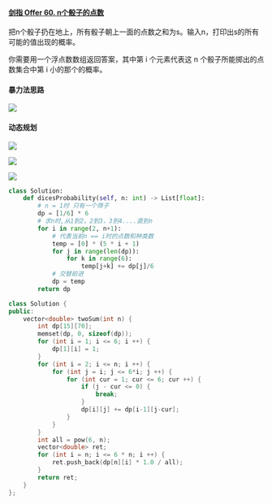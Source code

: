 

#### [剑指 Offer 60. n个骰子的点数](https://leetcode-cn.com/problems/nge-tou-zi-de-dian-shu-lcof/)

把n个骰子扔在地上，所有骰子朝上一面的点数之和为s。输入n，打印出s的所有可能的值出现的概率。

 你需要用一个浮点数数组返回答案，其中第 i 个元素代表这 n 个骰子所能掷出的点数集合中第 i 小的那个的概率。

#### 暴力法思路

![](https://blog-1258986886.cos.ap-beijing.myqcloud.com/yearing1017/j32.jpg)

#### 动态规划

![](https://blog-1258986886.cos.ap-beijing.myqcloud.com/yearing1017/j33.jpg)

![](https://blog-1258986886.cos.ap-beijing.myqcloud.com/yearing1017/j34.jpg)

![](https://blog-1258986886.cos.ap-beijing.myqcloud.com/yearing1017/j36.jpg)

```python
class Solution:
    def dicesProbability(self, n: int) -> List[float]:
        # n = 1时 只有一个筛子
        dp = [1/6] * 6
        # 求n时,从1到2，2到3，3到4....直到n 
        for i in range(2, n+1):
            # 代表当前n == i时的点数和种类数
            temp = [0] * (5 * i + 1)
            for j in range(len(dp)):
                for k in range(6):
                    temp[j+k] += dp[j]/6
            # 交替前进
            dp = temp
        return dp
```

```c++
class Solution {
public:
    vector<double> twoSum(int n) {
        int dp[15][70];
        memset(dp, 0, sizeof(dp));
        for (int i = 1; i <= 6; i ++) {
            dp[1][i] = 1;
        }
        for (int i = 2; i <= n; i ++) {
            for (int j = i; j <= 6*i; j ++) {
                for (int cur = 1; cur <= 6; cur ++) {
                    if (j - cur <= 0) {
                        break;
                    }
                    dp[i][j] += dp[i-1][j-cur];
                }
            }
        }
        int all = pow(6, n);
        vector<double> ret;
        for (int i = n; i <= 6 * n; i ++) {
            ret.push_back(dp[n][i] * 1.0 / all);
        }
        return ret;
    }
}; 
```

